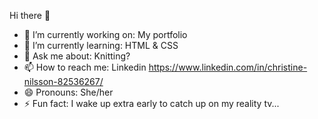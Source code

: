 Hi there 👋



- 🔭 I’m currently working on: My portfolio
- 🌱 I’m currently learning: HTML & CSS
- 💬 Ask me about: Knitting?
- 📫 How to reach me: Linkedin https://www.linkedin.com/in/christine-nilsson-82536267/
- 😄 Pronouns: She/her
- ⚡ Fun fact: I wake up extra early to catch up on my reality tv... 

